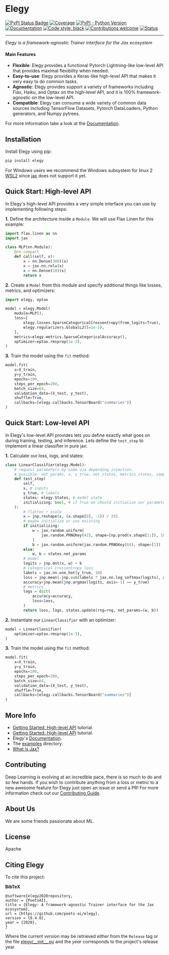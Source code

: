 # Elegy
[![PyPI Status Badge](https://badge.fury.io/py/elegy.svg)](https://pypi.org/project/elegy/)
[![Coverage](https://img.shields.io/codecov/c/github/poets-ai/elegy?color=%2334D058)](https://codecov.io/gh/poets-ai/elegy)
[![PyPI - Python Version](https://img.shields.io/pypi/pyversions/elegy)](https://pypi.org/project/elegy/)
[![Documentation](https://img.shields.io/badge/api-reference-blue.svg)](https://poets-ai.github.io/elegy/)
[![Code style: black](https://img.shields.io/badge/code%20style-black-000000.svg)](https://github.com/psf/black)
[![Contributions welcome](https://img.shields.io/badge/contributions-welcome-brightgreen.svg?style=flat)](https://github.com/poets-ai/elegy/issues)
[![Status](https://github.com/poets-ai/elegy/workflows/GitHub%20CI/badge.svg)](https://github.com/poets-ai/elegy/actions?query=workflow%3A"GitHub+CI")

-----------------

_Elegy is a framework-agnostic Trainer interface for the Jax ecosystem_  

#### Main Features
* **Flexible**: Elegy provides a functional Pytorch Lightning-like low-level API that provides maximal flexibility when needed.
* **Easy-to-use**: Elegy provides a Keras-like high-level API that makes it very easy to do common tasks.
* **Agnostic**: Elegy provides support a variety of frameworks including Flax, Haiku, and Optax on the high-level API, and it is 100% framework-agnostic on the low-level API.
* **Compatible**: Elegy can consume a wide variety of common data sources including TensorFlow Datasets, Pytorch DataLoaders, Python generators, and Numpy pytrees.

For more information take a look at the [Documentation](https://poets-ai.github.io/elegy).

## Installation

Install Elegy using pip:
```bash
pip install elegy
```

For Windows users we recommend the Windows subsystem for linux 2 [WSL2](https://docs.microsoft.com/es-es/windows/wsl/install-win10?redirectedfrom=MSDN) since [jax](https://github.com/google/jax/issues/438) does not support it yet.

## Quick Start: High-level API
In Elegy's high-level API provides a very simple interface you can use by implementing following steps:

**1.** Define the architecture inside a `Module`. We will use Flax Linen for this example:
```python
import flax.linen as nn
import jax

class MLP(nn.Module):
    @nn.compact
    def call(self, x):
        x = nn.Dense(300)(x)
        x = jax.nn.relu(x)
        x = nn.Dense(10)(x)
        return x
```

**2.** Create a `Model` from this module and specify additional things like losses, metrics, and optimizers:
```python
import elegy, optax

model = elegy.Model(
    module=MLP(),
    loss=[
        elegy.losses.SparseCategoricalCrossentropy(from_logits=True),
        elegy.regularizers.GlobalL2(l=1e-5),
    ],
    metrics=elegy.metrics.SparseCategoricalAccuracy(),
    optimizer=optax.rmsprop(1e-3),
)
```
**3.** Train the model using the `fit` method:
```python
model.fit(
    x=X_train,
    y=y_train,
    epochs=100,
    steps_per_epoch=200,
    batch_size=64,
    validation_data=(X_test, y_test),
    shuffle=True,
    callbacks=[elegy.callbacks.TensorBoard("summaries")]
)
```

## Quick Start: Low-level API
In Elegy's low-level API provides lets you define exactly what goes on during training, testing, and inference. Lets define the `test_step` to implement a linear classifier in pure jax:

**1.** Calculate our loss, logs, and states:
```python
class LinearClassifier(elegy.Model):
    # request parameters by name via depending injection.
    # possible: net_params, x, y_true, net_states, metrics_states, sample_weight, class_weight, rng, states, initializing
    def test_step(
        self,
        x, # inputs
        y_true, # labels
        states: elegy.States, # model state
        initializing: bool, # if True we should initialize our parameters
    ):  
        # flatten + scale
        x = jnp.reshape(x, (x.shape[0], -1)) / 255
        # maybe initialize or use existing
        if initializing:
            w = jax.random.uniform(
                jax.random.PRNGKey(42), shape=[np.prod(x.shape[1:]), 10]
            )
            b = jax.random.uniform(jax.random.PRNGKey(69), shape=[1])
        else:
            w, b = states.net_params
        # model
        logits = jnp.dot(x, w) + b
        # categorical crossentropy loss
        labels = jax.nn.one_hot(y_true, 10)
        loss = jnp.mean(-jnp.sum(labels * jax.nn.log_softmax(logits), axis=-1))
        accuracy=jnp.mean(jnp.argmax(logits, axis=-1) == y_true)
        # metrics
        logs = dict(
            accuracy=accuracy,
            loss=loss,
        )
        return loss, logs, states.update(rng=rng, net_params=(w, b))
```

**2.** Instantiate our `LinearClassifier` with an optimizer:
```python
model = LinearClassifier(
    optimizer=optax.rmsprop(1e-3),
)
```
**3.** Train the model using the `fit` method:
```python
model.fit(
    x=X_train,
    y=y_train,
    epochs=100,
    steps_per_epoch=200,
    batch_size=64,
    validation_data=(X_test, y_test),
    shuffle=True,
    callbacks=[elegy.callbacks.TensorBoard("summaries")]
)
```

## More Info
* [Getting Started: High-level API](https://poets-ai.github.io/elegy/getting-started-high-level-api/) tutorial.
* [Getting Started: High-level API](https://poets-ai.github.io/elegy/getting-started-low-level-api/) tutorial.
* Elegy's [Documentation](https://poets-ai.github.io/elegy).
* The [examples](https://github.com/poets-ai/elegy/tree/master/examples) directory.
* [What is Jax?](https://github.com/google/jax#what-is-jax)

## Contributing
Deep Learning is evolving at an incredible pace, there is so much to do and so few hands. If you wish to contribute anything from a loss or metric to a new awesome feature for Elegy just open an issue or send a PR! For more information check out our [Contributing Guide](https://poets-ai.github.io/elegy/guides/contributing).

## About Us
We are some friends passionate about ML.

## License
Apache

## Citing Elegy

To cite this project:

**BibTeX**

```
@software{elegy2020repository,
author = {PoetsAI},
title = {Elegy: A framework-agnostic Trainer interface for the Jax ecosystem},
url = {https://github.com/poets-ai/elegy},
version = {0.4.0},
year = {2020},
}
```


Where the current *version* may be retrieved either from the `Release` tag or the file [elegy/\_\_init\_\_.py](https://github.com/poets-ai/elegy/blob/master/elegy/__init__.py) and the *year* corresponds to the project's release year.